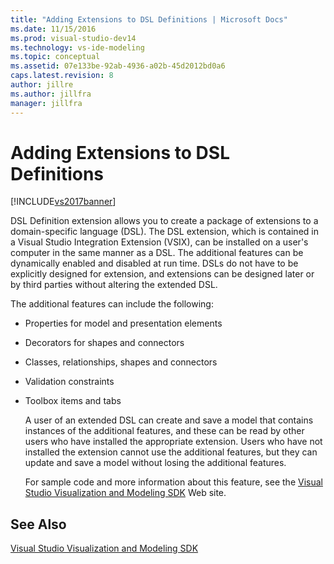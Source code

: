 ```yaml
---
title: "Adding Extensions to DSL Definitions | Microsoft Docs"
ms.date: 11/15/2016
ms.prod: visual-studio-dev14
ms.technology: vs-ide-modeling
ms.topic: conceptual
ms.assetid: 07e133be-92ab-4936-a02b-45d2012bd0a6
caps.latest.revision: 8
author: jillre
ms.author: jillfra
manager: jillfra
---
```

# Adding Extensions to DSL Definitions
[!INCLUDE[vs2017banner](../includes/vs2017banner.md)]

DSL Definition extension allows you to create a package of extensions to a domain-specific language (DSL). The DSL extension, which is contained in a Visual Studio Integration Extension (VSIX), can be installed on a user's computer in the same manner as a DSL. The additional features can be dynamically enabled and disabled at run time. DSLs do not have to be explicitly designed for extension, and extensions can be designed later or by third parties without altering the extended DSL.

 The additional features can include the following:

- Properties for model and presentation elements

- Decorators for shapes and connectors

- Classes, relationships, shapes and connectors

- Validation constraints

- Toolbox items and tabs

  A user of an extended DSL can create and save a model that contains instances of the additional features, and these can be read by other users who have installed the appropriate extension. Users who have not installed the extension cannot use the additional features, but they can update and save a model without losing the additional features.

  For sample code and more information about this feature, see the [Visual Studio Visualization and Modeling SDK](https://go.microsoft.com/fwlink/?LinkID=186128) Web site.

## See Also
 [Visual Studio Visualization and Modeling SDK](https://go.microsoft.com/fwlink/?LinkID=186128)
